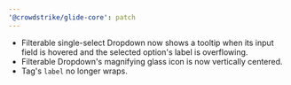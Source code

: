 ```yaml
---
'@crowdstrike/glide-core': patch
---
```


- Filterable single-select Dropdown now shows a tooltip when its input field is hovered and the selected option's label is overflowing.
- Filterable Dropdown's magnifying glass icon is now vertically centered.
- Tag's `label` no longer wraps.
